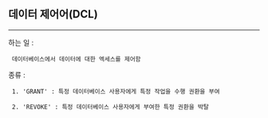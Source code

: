 ## 데이터 제어어(DCL)

---
하는 일 : 

     데이터베이스에서 데이터에 대한 엑세스를 제어함

     


종류 : 
  
     1. 'GRANT' : 특정 데이터베이스 사용자에게 특정 작업을 수행 권환을 부여

     2. 'REVOKE' : 특정 데이터베이스 사용자에게 부여한 특정 권환을 박탈

